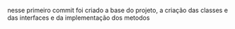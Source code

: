  nesse primeiro commit foi criado a base do projeto, a criação das classes e das interfaces e da implementação dos metodos
